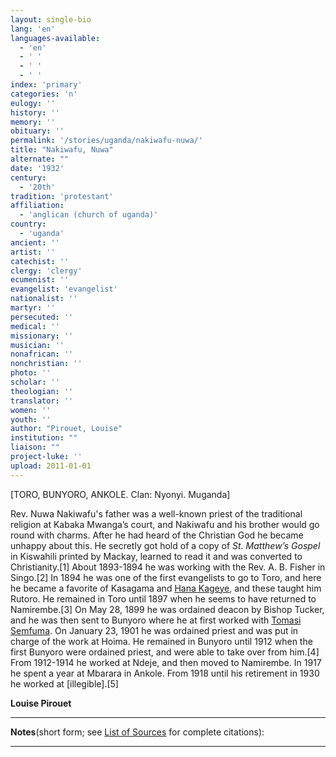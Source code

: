 ```yaml
---
layout: single-bio
lang: 'en'
languages-available:
  - 'en'
  - ' '
  - ' '
  - ' '
index: 'primary'
categories: 'n'
eulogy: ''
history: ''
memory: ''
obituary: ''
permalink: '/stories/uganda/nakiwafu-nuwa/'
title: "Nakiwafu, Nuwa"
alternate: ""
date: '1932'
century:
  - '20th'
tradition: 'protestant'
affiliation:
  - 'anglican (church of uganda)'
country:
  - 'uganda'
ancient: ''
artist: ''
catechist: ''
clergy: 'clergy'
ecumenist: ''
evangelist: 'evangelist'
nationalist: ''
martyr: ''
persecuted: ''
medical: ''
missionary: ''
musician: ''
nonafrican: ''
nonchristian: ''
photo: ''
scholar: ''
theologian: ''
translator: ''
women: ''
youth: ''
author: "Pirouet, Louise"
institution: ""
liaison: ""
project-luke: ''
upload: 2011-01-01
---
```




[TORO, BUNYORO,  ANKOLE. Clan: Nyonyi. Muganda]

Rev. Nuwa Nakiwafu's father was a well-known priest of the  traditional religion at Kabaka Mwanga&rsquo;s court, and Nakiwafu and his brother  would go round with charms. After he had heard of the Christian God he became  unhappy about this. He secretly got hold of a copy of *St. Matthew&rsquo;s Gospel* in Kiswahili printed by Mackay, learned to read it and was converted to  Christianity.[1] About 1893-1894 he was working with the Rev. A. B. Fisher in  Singo.[2] In 1894 he was one of the first evangelists to go to Toro, and here  he became a favorite of Kasagama and [Hana Kageye](kageye_hana.html), and these taught him Rutoro. He  remained in Toro until 1897 when he seems to have returned to Namirembe.[3] On  May 28, 1899 he was ordained deacon by Bishop Tucker, and he was then sent to  Bunyoro where he at first worked with [Tomasi Semfuma](semfuma_tomasi.html). On January 23, 1901 he was  ordained priest and was put in charge of the work at Hoima. He remained in Bunyoro  until 1912 when the first Bunyoro were ordained priest, and were able to take  over from him.[4] From 1912-1914 he worked at Ndeje, and then moved to  Namirembe. In 1917 he spent a year at Mbarara in Ankole. From 1918 until his  retirement in 1930 he worked at [illegible].[5]

**Louise Pirouet**

---

**Notes**(short  form; see [List of  Sources](../pirouet-appendixa-sources/) for complete citations):

---

&nbsp;

